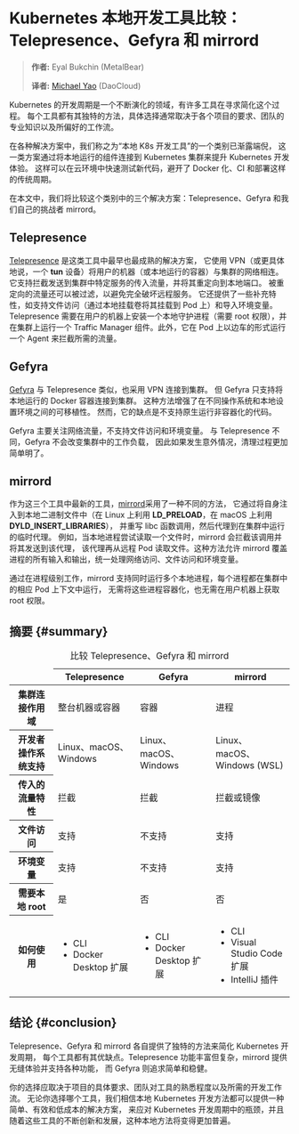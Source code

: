 # Kubernetes 本地开发工具比较：Telepresence、Gefyra 和 mirrord

> **作者:** Eyal Bukchin (MetalBear)
>
> **译者:** [Michael Yao](https://github.com/windsonsea) (DaoCloud)

Kubernetes 的开发周期是一个不断演化的领域，有许多工具在寻求简化这个过程。
每个工具都有其独特的方法，具体选择通常取决于各个项目的要求、团队的专业知识以及所偏好的工作流。

在各种解决方案中，我们称之为“本地 K8s 开发工具”的一个类别已渐露端倪，
这一类方案通过将本地运行的组件连接到 Kubernetes 集群来提升 Kubernetes 开发体验。
这样可以在云环境中快速测试新代码，避开了 Docker 化、CI 和部署这样的传统周期。

在本文中，我们将比较这个类别中的三个解决方案：Telepresence、Gefyra 和我们自己的挑战者 mirrord。

## Telepresence

[Telepresence](https://www.telepresence.io/) 是这类工具中最早也最成熟的解决方案，
它使用 VPN（或更具体地说，一个 __tun__ 设备）将用户的机器（或本地运行的容器）与集群的网络相连。
它支持拦截发送到集群中特定服务的传入流量，并将其重定向到本地端口。
被重定向的流量还可以被过滤，以避免完全破坏远程服务。
它还提供了一些补充特性，如支持文件访问（通过本地挂载卷将其挂载到 Pod 上）和导入环境变量。
Telepresence 需要在用户的机器上安装一个本地守护进程（需要 root 权限），并在集群上运行一个
Traffic Manager 组件。此外，它在 Pod 上以边车的形式运行一个 Agent 来拦截所需的流量。

## Gefyra

[Gefyra](https://gefyra.dev/) 与 Telepresence 类似，也采用 VPN 连接到集群。
但 Gefyra 只支持将本地运行的 Docker 容器连接到集群。
这种方法增强了在不同操作系统和本地设置环境之间的可移植性。
然而，它的缺点是不支持原生运行非容器化的代码。

Gefyra 主要关注网络流量，不支持文件访问和环境变量。
与 Telepresence 不同，Gefyra 不会改变集群中的工作负载，
因此如果发生意外情况，清理过程更加简单明了。

## mirrord

作为这三个工具中最新的工具，[mirrord](https://mirrord.dev/)采用了一种不同的方法，
它通过将自身注入到本地二进制文件中（在 Linux 上利用 __LD_PRELOAD__，在 macOS 上利用 __DYLD_INSERT_LIBRARIES__），
并重写 libc 函数调用，然后代理到在集群中运行的临时代理。
例如，当本地进程尝试读取一个文件时，mirrord 会拦截该调用并将其发送到该代理，
该代理再从远程 Pod 读取文件。这种方法允许 mirrord 覆盖进程的所有输入和输出，统一处理网络访问、文件访问和环境变量。

通过在进程级别工作，mirrord 支持同时运行多个本地进程，每个进程都在集群中的相应 Pod 上下文中运行，
无需将这些进程容器化，也无需在用户机器上获取 root 权限。

## 摘要   {#summary}

<table>
<caption>比较 Telepresence、Gefyra 和 mirrord</caption>
<thead>
<tr>
<td class="empty"></td>
<th>Telepresence</th>
<th>Gefyra</th>
<th>mirrord</th>
</tr>
</thead>
<tbody>
<tr>
<th scope="row">集群连接作用域</th>
<td>整台机器或容器</td>
<td>容器</td>
<td>进程</td>
</tr>
<tr>
<th scope="row">开发者操作系统支持</th>
<td>Linux、macOS、Windows</td>
<td>Linux、macOS、Windows</td>
<td>Linux、macOS、Windows (WSL)</td>
</tr>
<tr>
<th scope="row">传入的流量特性</th>
<td>拦截</td>
<td>拦截</td>
<td>拦截或镜像</td>
</tr>
<tr>
<th scope="row">文件访问</th>
<td>支持</td>
<td>不支持</td>
<td>支持</td>
</tr>
<tr>
<th scope="row">环境变量</th>
<td>支持</td>
<td>不支持</td>
<td>支持</td>
</tr>
<tr>
<th scope="row">需要本地 root</th>
<td>是</td>
<td>否</td>
<td>否</td>
</tr>
<tr>
<th scope="row">如何使用</th>
<td><ul><li>CLI</li><li>Docker Desktop 扩展</li></ul></td>
<td><ul><li>CLI</li><li>Docker Desktop 扩展</li></ul></td>
<td><ul><li>CLI</li><li>Visual Studio Code 扩展</li><li>IntelliJ 插件</li></ul></td>
</tr>
</tbody>
</table>

## 结论   {#conclusion}

Telepresence、Gefyra 和 mirrord 各自提供了独特的方法来简化 Kubernetes 开发周期，
每个工具都有其优缺点。Telepresence 功能丰富但复杂，mirrord 提供无缝体验并支持各种功能，
而 Gefyra 则追求简单和稳健。

你的选择应取决于项目的具体要求、团队对工具的熟悉程度以及所需的开发工作流。
无论你选择哪个工具，我们相信本地 Kubernetes 开发方法都可以提供一种简单、有效和低成本的解决方案，
来应对 Kubernetes 开发周期中的瓶颈，并且随着这些工具的不断创新和发展，这种本地方法将变得更加普遍。